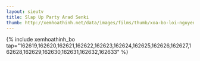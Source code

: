 ```yaml
---
layout: sieutv
title: Slap Up Party Arad Senki
thumb: http://xemhoathinh.net/data/images/films/thumb/xoa-bo-loi-nguyen-slap-up-party-arad-senki-2012.jpg
---
```

{% include xemhoathinh_bo tap="162619,162620,162621,162622,162623,162624,162625,162626,162627,162628,162629,162630,162631,162632,162633" %} 
